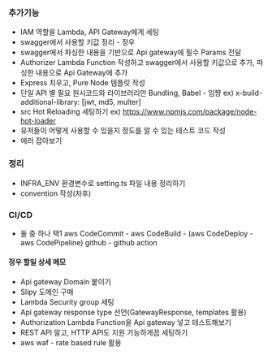 ### 추가기능

-   IAM 역할을 Lambda, API Gateway에게 세팅
-   swagger에서 사용할 키값 정리 - 정우
-   swagger에서 파싱한 내용을 기반으로 Api gateway에 필수 Params 전달
-   Authorizer Lambda Function 작성하고 swagger에서 사용할 키값으로 추가, 파싱한 내용으로 Api Gateway에 추가
-   Express 치우고, Pure Node 템플릿 작성
-   단일 API 별 필요 원시코드와 라이브러리만 Bundling, Babel - 임쨩
    ex) x-build-additional-library: [jwt, md5, multer]
-   src Hot Reloading 세팅하기
    ex) https://www.npmjs.com/package/node-hot-loader
-   유저들이 어떻게 사용할 수 있을지 정도를 알 수 있는 테스트 코드 작성
-   에러 잡아보기

### 정리

-   INFRA_ENV 환경변수로 setting.ts 파일 내용 정리하기
-   convention 작성(차후)

### CI/CD

-   둘 중 하나 택1
    aws CodeCommit - aws CodeBuild - (aws CodeDeploy - aws CodePipeline)
    github - github action

#### 정우 할일 상세 메모

-   Api gateway Domain 붙이기
-   Slipy 도메인 구매
-   Lambda Security group 세팅
-   Api gateway response type 선언(GatewayResponse, templates 활용)
-   Authorization Lambda Function을 Api gateway 넣고 테스트해보기
-   REST API 말고, HTTP API도 지원 가능하게끔 세팅하기
-   aws waf - rate based rule 활용
